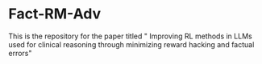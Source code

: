# Fact-RM-Adv
This is the repository for the paper titled " Improving RL methods in LLMs used for clinical reasoning through minimizing reward hacking and factual errors"
